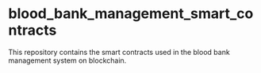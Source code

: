 # blood_bank_management_smart_contracts
This repository contains the smart contracts used in the blood bank management system on blockchain.
